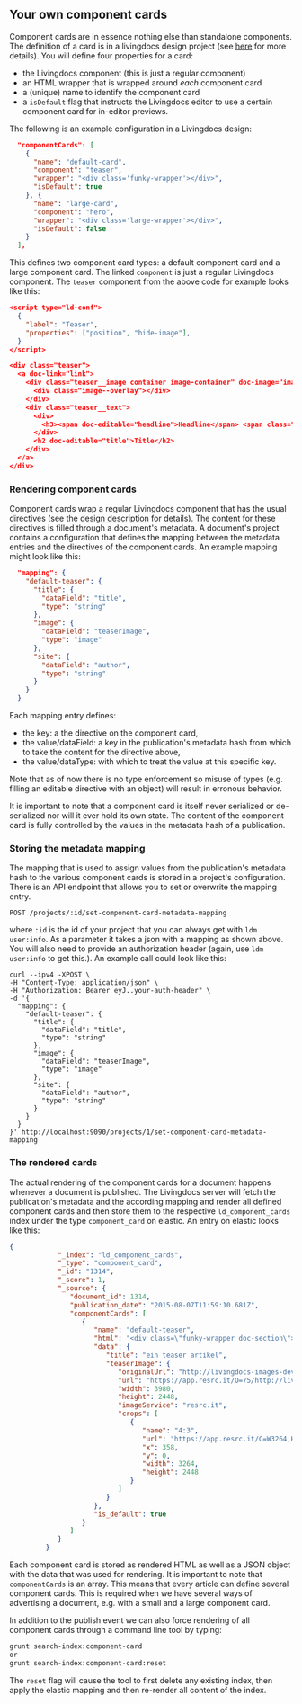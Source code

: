 ## Your own component cards

Component cards are in essence nothing else than standalone components. The definition of a card is in a livingdocs design project (see [here](../design/create_designs.md) for more details). You will define four properties for a card:
- the Livingdocs component (this is just a regular component)
- an HTML wrapper that is wrapped around *each* component card
- a (unique) name to identify the component card
- a `isDefault` flag that instructs the Livingdocs editor to use a certain component card for in-editor previews.

The following is an example configuration in a Livingdocs design:
```json
  "componentCards": [
    {
      "name": "default-card",
      "component": "teaser",
      "wrapper": "<div class='funky-wrapper'></div>",
      "isDefault": true
    }, {
      "name": "large-card",
      "component": "hero",
      "wrapper": "<div class='large-wrapper'></div>",
      "isDefault": false
    }
  ],
```

This defines two component card types: a default component card and a large component card. The linked `component` is just a regular Livingdocs component. The `teaser` component from the above code for example looks like this:
```json
<script type="ld-conf">
  {
    "label": "Teaser",
    "properties": ["position", "hide-image"],
  }
</script>

<div class="teaser">
  <a doc-link="link">
    <div class="teaser__image container image-container" doc-image="image">
      <div class="image--overlay"></div>
    </div>
    <div class="teaser__text">
      <div>
        <h3><span doc-editable="headline">Headline</span> <span class="source" doc-editable="site">Source</span></h3>
      </div>
      <h2 doc-editable="title">Title</h2>
    </div>
  </a>
</div>
```

### Rendering component cards

Component cards wrap a regular Livingdocs component that has the usual directives (see the [design description](../design/create_designs.md) for details). The content for these directives is filled through a document's metadata. A document's project contains a configuration that defines the mapping between the metadata entries and the directives of the component cards. An example mapping might look like this:
```json
  "mapping": {
    "default-teaser": {
      "title": {
        "dataField": "title",
        "type": "string"
      },
      "image": {
        "dataField": "teaserImage",
        "type": "image"
      },
      "site": {
        "dataField": "author",
        "type": "string"
      }
    }
  }
```
Each mapping entry defines: 
- the key: a the directive on the component card,
- the value/dataField: a key in the publication's metadata hash from which to take the content for the directive above,
- the value/dataType: with which to treat the value at this specific key.

Note that as of now there is no type enforcement so misuse of types (e.g. filling an editable directive with an object) will result in erronous behavior.

It is important to note that a component card is itself never serialized or de-serialized nor will it ever hold its own state. The content of the component card is fully controlled by the values in the metadata hash of a publication.

### Storing the metadata mapping

The mapping that is used to assign values from the publication's metadata hash to the various component cards is stored in a project's configuration. There is an API endpoint that allows you to set or overwrite the mapping entry.

```
POST /projects/:id/set-component-card-metadata-mapping
```

where `:id` is the id of your project that you can always get with `ldm user:info`. As a parameter it takes a json with a mapping as shown above. You will also need to provide an authorization header (again, use `ldm user:info` to get this.). An example call could look like this:
```
curl --ipv4 -XPOST \
-H "Content-Type: application/json" \
-H "Authorization: Bearer eyJ..your-auth-header" \
-d '{
  "mapping": {
    "default-teaser": {
      "title": {
        "dataField": "title",
        "type": "string"
      },
      "image": {
        "dataField": "teaserImage",
        "type": "image"
      },
      "site": {
        "dataField": "author",
        "type": "string"
      }
    }
  }
}' http://localhost:9090/projects/1/set-component-card-metadata-mapping
```

### The rendered cards

The actual rendering of the component cards for a document happens whenever a document is published. The Livingdocs server will fetch the publication's metadata and the according mapping and render all defined component cards and then store them to the respective `ld_component_cards` index under the type `component_card` on elastic. An entry on elastic looks like this:
```json
{
            "_index": "ld_component_cards",
            "_type": "component_card",
            "_id": "1314",
            "_score": 1,
            "_source": {
               "document_id": 1314,
               "publication_date": "2015-08-07T11:59:10.681Z",
               "componentCards": [
                  {
                     "name": "default-teaser",
                     "html": "<div class=\"funky-wrapper doc-section\"><div class=\"teaser doc-component\" data-doc-template=\"timeline.teaser\"><a data-doc-link=\"link\"><div class=\"teaser__image container image-container\" data-doc-image=\"image\" style=\"background-image: url(https://app.resrc.it/O=75/http://livingdocs-images-dev.s3.amazonaws.com/2015/8/7/d579a6be-eb5c-4233-b7b5-e103df538fff.jpeg);\"><div class=\"image--overlay\"></div></div><div class=\"teaser__text\"><div><h3><span data-doc-editable=\"headline\" class=\"doc-editable\" data-doc-placeholder=\"Headline\"></span> <span class=\"source doc-editable\" data-doc-editable=\"site\" data-doc-placeholder=\"Source\"></span></h3></div><h2 data-doc-editable=\"title\" class=\"doc-editable doc-no-placeholder\" data-doc-placeholder=\"Title\">ein teaser artikel</h2></div></a></div></div>",
                     "data": {
                        "title": "ein teaser artikel",
                        "teaserImage": {
                           "originalUrl": "http://livingdocs-images-dev.s3.amazonaws.com/2015/8/7/d579a6be-eb5c-4233-b7b5-e103df538fff.jpeg",
                           "url": "https://app.resrc.it/O=75/http://livingdocs-images-dev.s3.amazonaws.com/2015/8/7/d579a6be-eb5c-4233-b7b5-e103df538fff.jpeg",
                           "width": 3980,
                           "height": 2448,
                           "imageService": "resrc.it",
                           "crops": [
                              {
                                 "name": "4:3",
                                 "url": "https://app.resrc.it/C=W3264,H2448,X358,Y0/O=75/http://livingdocs-images-dev.s3.amazonaws.com/2015/8/7/d579a6be-eb5c-4233-b7b5-e103df538fff.jpeg",
                                 "x": 358,
                                 "y": 0,
                                 "width": 3264,
                                 "height": 2448
                              }
                           ]
                        }
                     },
                     "is_default": true
                  }
               ]
            }
         }
```
Each component card is stored as rendered HTML as well as a JSON object with the data that was used for rendering. It is important to note that `componentCards` is an array. This means that every article can define several component cards. This is required when we have several ways of advertising a document, e.g. with a small and a large component card.

In addition to the publish event we can also force rendering of all component cards through a command line tool by typing:
```bash
grunt search-index:component-card
or
grunt search-index:component-card:reset
```
The `reset` flag will cause the tool to first delete any existing index, then apply the elastic mapping and then re-render all content of the index.